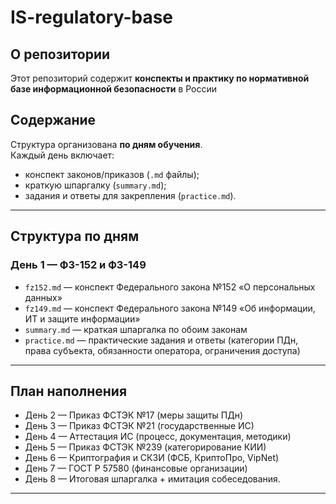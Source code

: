 # IS-regulatory-base

## О репозитории
Этот репозиторий содержит **конспекты и практику по нормативной базе информационной безопасности** в России

## Содержание
Структура организована **по дням обучения**.  
Каждый день включает:
- конспект законов/приказов (`.md` файлы);
- краткую шпаргалку (`summary.md`);
- задания и ответы для закрепления (`practice.md`).

---

## Структура по дням

### День 1 — ФЗ-152 и ФЗ-149
- `fz152.md` — конспект Федерального закона №152 «О персональных данных»
- `fz149.md` — конспект Федерального закона №149 «Об информации, ИТ и защите информации»
- `summary.md` — краткая шпаргалка по обоим законам
- `practice.md` — практические задания и ответы (категории ПДн, права субъекта, обязанности оператора, ограничения доступа)

---

## План наполнения
- День 2 — Приказ ФСТЭК №17 (меры защиты ПДн)
- День 3 — Приказ ФСТЭК №21 (государственные ИС)  
- День 4 — Аттестация ИС (процесс, документация, методики)  
- День 5 — Приказ ФСТЭК №239 (категорирование КИИ)
- День 6 — Криптография и СКЗИ (ФСБ, КриптоПро, VipNet)  
- День 7 — ГОСТ Р 57580 (финансовые организации)
- День 8 — Итоговая шпаргалка + имитация собеседования.

---

